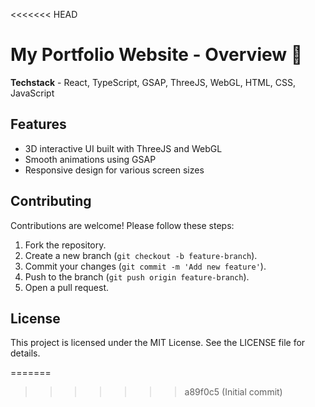 <<<<<<< HEAD
# My Portfolio Website - Overview 🚀

**Techstack** - React, TypeScript, GSAP, ThreeJS, WebGL, HTML, CSS, JavaScript

## Features

- 3D interactive UI built with ThreeJS and WebGL
- Smooth animations using GSAP
- Responsive design for various screen sizes

## Contributing

Contributions are welcome! Please follow these steps:

1. Fork the repository.
2. Create a new branch (`git checkout -b feature-branch`).
3. Commit your changes (`git commit -m 'Add new feature'`).
4. Push to the branch (`git push origin feature-branch`).
5. Open a pull request.

## License

This project is licensed under the MIT License. See the LICENSE file for details.
 

=======
>>>>>>> a89f0c5 (Initial commit)
